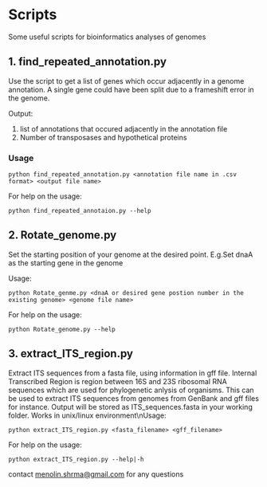 # Scripts
Some useful scripts for bioinformatics analyses of genomes

## 1. find_repeated_annotation.py
Use the script to get a list of genes which occur adjacently in a genome annotation. A single gene could have been split due to a frameshift error in the genome. 

Output:
  1. list of annotations that occured adjacently in the annotation file
  2. Number of transposases and hypothetical proteins 

### Usage
```
python find_repeated_annotation.py <annotation file name in .csv format> <output file name>
```

For help on the usage:
```
python find_repeated_annotaion.py --help 
```

## 2. Rotate_genome.py
Set the starting position of your genome at the desired point. E.g.Set dnaA as the starting gene in the genome

Usage:
```
python Rotate_genme.py <dnaA or desired gene postion number in the existing genome> <genome file name>
```

For help on the usage:

```
python Rotate_genome.py --help

```
## 3. extract_ITS_region.py
Extract ITS sequences from a fasta file, using information in gff file. Internal Transcribed Region is region between 16S and 23S ribosomal RNA sequences which are used for phylogenetic anlysis of organisms. This can be used to extract ITS sequences from genomes from GenBank and gff files for instance.
Output will be stored as ITS_sequences.fasta in your working folder. Works in unix/linux environment\nUsage:  
```
python extract_ITS_region.py <fasta_filename> <gff_filename>
```
For help on the usage:

```
python extract_ITS_region.py --help|-h
```

contact menolin.shrma@gmail.com for any questions 
